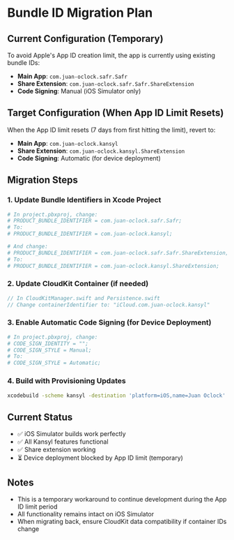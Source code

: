 # Bundle ID Migration Plan

## Current Configuration (Temporary)

To avoid Apple's App ID creation limit, the app is currently using existing bundle IDs:

- **Main App**: `com.juan-oclock.safr.Safr`
- **Share Extension**: `com.juan-oclock.safr.Safr.ShareExtension`
- **Code Signing**: Manual (iOS Simulator only)

## Target Configuration (When App ID Limit Resets)

When the App ID limit resets (7 days from first hitting the limit), revert to:

- **Main App**: `com.juan-oclock.kansyl`
- **Share Extension**: `com.juan-oclock.kansyl.ShareExtension`
- **Code Signing**: Automatic (for device deployment)

## Migration Steps

### 1. Update Bundle Identifiers in Xcode Project
```bash
# In project.pbxproj, change:
# PRODUCT_BUNDLE_IDENTIFIER = com.juan-oclock.safr.Safr;
# To:
# PRODUCT_BUNDLE_IDENTIFIER = com.juan-oclock.kansyl;

# And change:
# PRODUCT_BUNDLE_IDENTIFIER = com.juan-oclock.safr.Safr.ShareExtension;
# To:
# PRODUCT_BUNDLE_IDENTIFIER = com.juan-oclock.kansyl.ShareExtension;
```

### 2. Update CloudKit Container (if needed)
```swift
// In CloudKitManager.swift and Persistence.swift
// Change containerIdentifier to: "iCloud.com.juan-oclock.kansyl"
```

### 3. Enable Automatic Code Signing (for Device Deployment)
```bash
# In project.pbxproj, change:
# CODE_SIGN_IDENTITY = "";
# CODE_SIGN_STYLE = Manual;
# To:
# CODE_SIGN_STYLE = Automatic;
```

### 4. Build with Provisioning Updates
```bash
xcodebuild -scheme kansyl -destination 'platform=iOS,name=Juan Oclock' -allowProvisioningUpdates build
```

## Current Status
- ✅ iOS Simulator builds work perfectly
- ✅ All Kansyl features functional
- ✅ Share extension working
- ⏳ Device deployment blocked by App ID limit (temporary)

## Notes
- This is a temporary workaround to continue development during the App ID limit period
- All functionality remains intact on iOS Simulator
- When migrating back, ensure CloudKit data compatibility if container IDs change